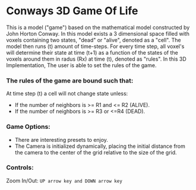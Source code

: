 # Conways 3D Game Of Life

This is a model ("game") based on the mathematical model constructed by John Horton Conway. In this model exists a 3 dimensional space filled with voxels containing two states, "dead" or "alive", denoted as a "cell". The model then runs (t) amount of time-steps. For every time step, all voxel's will determine their state at time (t+1) as a function of the states of the voxels around them in radus (Rx) at time (t), denoted as "rules". In this 3D Implementation, The user is able to set the rules of the game.


### The rules of the game are bound such that:

At time step (t) a cell will not change state unless:
- If the number of neighbors is >= R1 and <= R2 (ALIVE).
- If the number of neighbors is >= R3 or  <=R4 (DEAD).

### Game Options:
- There are interesting presets to enjoy.
- The Camera is initialized dynamically, placing the initial distance from the camera to the center of the grid relative to the size of the grid.

### Controls:

Zoom In/Out:
```UP arrow key and DOWN arrow key```
